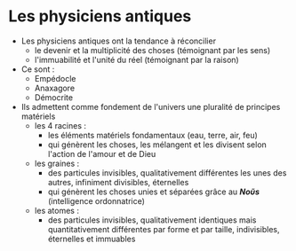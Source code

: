 # Les physiciens antiques

- Les physiciens antiques ont la tendance à réconcilier
  - le devenir et la multiplicité des choses (témoignant par les sens)
  - l'immuabilité et l'unité du réel (témoignant par la raison)
- Ce sont :
  - Empédocle
  - Anaxagore
  - Démocrite
- Ils admettent comme fondement de l'univers une pluralité de principes matériels
  - les 4 racines :
    - les éléments matériels fondamentaux (eau, terre, air, feu)
    - qui génèrent les choses, les mélangent et les divisent selon l'action de l'amour et de Dieu
  - les graines :
    - des particules invisibles, qualitativement différentes les unes des autres, infiniment divisibles, éternelles
    - qui génèrent les choses unies et séparées grâce au ***Noῦs*** (intelligence ordonnatrice)
  - les atomes :
    - des particules invisibles, qualitativement identiques mais quantitativement différentes par forme et par taille, indivisibles, éternelles et immuables
